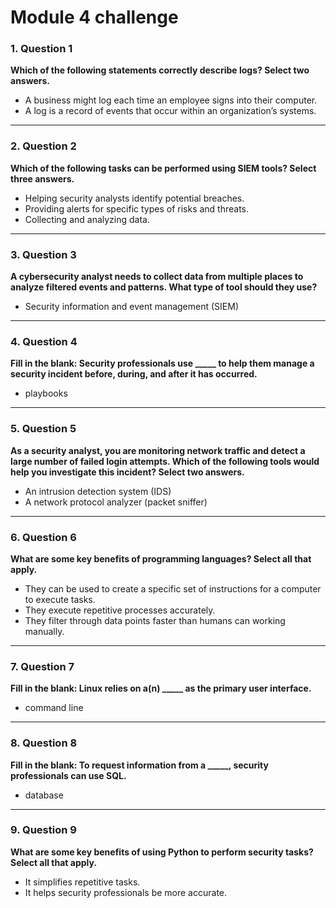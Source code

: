 # Module 4 challenge

### 1. Question 1  
**Which of the following statements correctly describe logs? Select two answers.**  
- A business might log each time an employee signs into their computer.  
- A log is a record of events that occur within an organization’s systems.  

---

### 2. Question 2  
**Which of the following tasks can be performed using SIEM tools? Select three answers.**  
- Helping security analysts identify potential breaches.  
- Providing alerts for specific types of risks and threats.  
- Collecting and analyzing data.  

---

### 3. Question 3  
**A cybersecurity analyst needs to collect data from multiple places to analyze filtered events and patterns. What type of tool should they use?**  
- Security information and event management (SIEM)  

---

### 4. Question 4  
**Fill in the blank: Security professionals use _____ to help them manage a security incident before, during, and after it has occurred.**  
- playbooks  

---

### 5. Question 5  
**As a security analyst, you are monitoring network traffic and detect a large number of failed login attempts. Which of the following tools would help you investigate this incident? Select two answers.**  
- An intrusion detection system (IDS)  
- A network protocol analyzer (packet sniffer)  

---

### 6. Question 6  
**What are some key benefits of programming languages? Select all that apply.**  
- They can be used to create a specific set of instructions for a computer to execute tasks.  
- They execute repetitive processes accurately.  
- They filter through data points faster than humans can working manually.  

---

### 7. Question 7  
**Fill in the blank: Linux relies on a(n) _____ as the primary user interface.**  
- command line  

---

### 8. Question 8  
**Fill in the blank: To request information from a _____, security professionals can use SQL.**  
- database  

---

### 9. Question 9  
**What are some key benefits of using Python to perform security tasks? Select all that apply.**  
- It simplifies repetitive tasks.  
- It helps security professionals be more accurate.  

